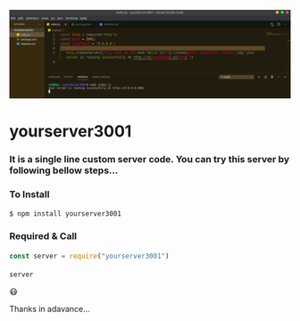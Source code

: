 ![alt text](https://github.com/MD-ABDULLAH-FARDUS/yourServer3001/blob/master/yourserver3001.png "yourserver3001 image")
# yourserver3001

### It is a single line custom server code. You can try this server by following bellow steps...

### To Install
    
    $ npm install yourserver3001

### Required & Call
```javascript
const server = require("yourserver3001")

server
```

:mask: 

Thanks in adavance...